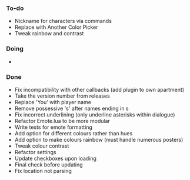 ### To-do

- Nickname for characters via commands
- Replace with Another Color Picker
- Tweak rainbow and contrast

### Doing

- 

### Done

- Fix incompatibility with other callbacks (add plugin to own apartment)
- Take the version number from releases
- Replace 'You' with player name
- Remove possessive 's' after names ending in s
- Fix incorrect underlining (only underline asterisks within dialogue)
- Refactor Emote.lua to be more modular
- Write tests for emote formatting
- Add option for different colours rather than hues
- Add option to make colours rainbow (must handle numerous posters)
- Tweak colour contrast
- Refactor settings
- Update checkboxes upon loading
- Final check before updating
- Fix location not parsing
